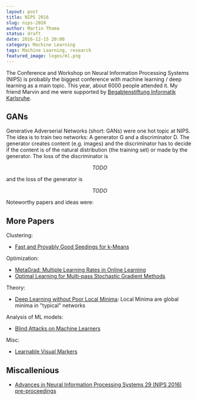 ```yaml
---
layout: post
title: NIPS 2016
slug: nips-2016
author: Martin Thoma
status: draft
date: 2016-12-15 20:00
category: Machine Learning
tags: Machine Learning, research
featured_image: logos/ml.png
---
```

The Conference and Workshop on Neural Information Processing Systems (NIPS) is
probably the biggest conference with machine learning / deep learning as a
main topic. This year, about 6000 people attended it. My friend Marvin and me
were supported by [Begabtenstiftung Informatik Karlsruhe](https://www.informatik.kit.edu/begabtenstiftung_informatik_karlsruhe.php).


## GANs

Generative Adverserial Networks (short: GANs) were one hot topic at NIPS. The idea is to train two networks: A generator G and a discriminator D. The generator creates content (e.g. images) and the discriminator has to decide if the content is of the natural distribution (the training set) or made by the generator. The loss of the discriminator is 

$$TODO$$

and the loss of the generator is

$$TODO$$

Noteworthy papers and ideas were:


## More Papers

Clustering:

* [Fast and Provably Good Seedings for k-Means](https://papers.nips.cc/paper/6478-fast-and-provably-good-seedings-for-k-means)

Optimization:

* [MetaGrad: Multiple Learning Rates in Online Learning](https://papers.nips.cc/paper/6268-metagrad-multiple-learning-rates-in-online-learning)
* [Optimal Learning for Multi-pass Stochastic Gradient Methods](https://papers.nips.cc/paper/6213-optimal-learning-for-multi-pass-stochastic-gradient-methods)

Theory:

* [Deep Learning without Poor Local Minima](https://papers.nips.cc/paper/6112-deep-learning-without-poor-local-minima): Local Minima are global minima in "typical" networks

Analysis of ML models:

* [Blind Attacks on Machine Learners](https://papers.nips.cc/paper/6482-blind-attacks-on-machine-learners)

Misc:

* [Learnable Visual Markers](https://papers.nips.cc/paper/6323-learnable-visual-markers)



## Miscallenious

* [Advances in Neural Information Processing Systems 29 (NIPS 2016) pre-proceedings](https://papers.nips.cc/book/advances-in-neural-information-processing-systems-29-2016)
